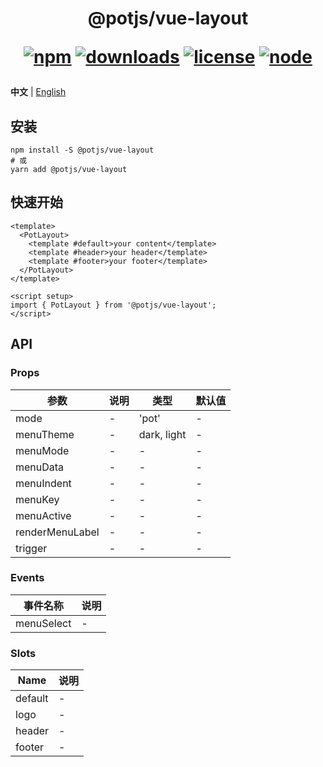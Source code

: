 <h1 align="center">
@potjs/vue-layout

<div align="center">

[![npm](https://img.shields.io/npm/v/@potjs/vue-layout.svg)](https://npmjs.com/package/@potjs/vue-layout)
[![downloads](https://img.shields.io/npm/dm/@potjs/vue-layout.svg)](https://npmjs.org/package/@potjs/vue-layout)
[![license](https://img.shields.io/github/license/potjs/pot.svg)](../../LICENSE)
[![node](https://img.shields.io/node/v/@potjs/vue-layout.svg)](https://nodejs.org/en/about/releases/)

</div>
</h1>

**中文** | [English](./README.md)

## 安装
```shell
npm install -S @potjs/vue-layout
# 或
yarn add @potjs/vue-layout
```

## 快速开始
```vue
<template>
  <PotLayout>
    <template #default>your content</template>
    <template #header>your header</template>
    <template #footer>your footer</template>
  </PotLayout>
</template>

<script setup>
import { PotLayout } from '@potjs/vue-layout';
</script>
```

## API

### Props
| 参数                  | 说明           | 类型 | 默认值 |
| --------------------- | --------------------- | --- | --- |
| mode | - | 'pot' | - |
| menuTheme | - | dark, light | - |
| menuMode | - | - | - |
| menuData | - | - | - |
| menuIndent | - | - | - |
| menuKey | - | - | - |
| menuActive | - | - | - |
| renderMenuLabel | - | - | - |
| trigger | - | - | - |

### Events
| 事件名称            | 说明                                      |
| --------------------- | ------------------------------------------------ |
| menuSelect | - |

### Slots
| Name                  | 说明                                      |
| --------------------- | ------------------------------------------------ |
| default | - |
| logo | - |
| header | - |
| footer | - |

